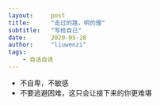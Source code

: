 ```yaml
---
layout:     post
title:      "走过的路，明的理"
subtitle:   "写给自己"
date:       2020-05-28
author:     "liuwenzi"
tags:
    - 自话自说
---
```


- 不自卑，不敏感      
- 不要逃避困难，这只会让接下来的你更难堪
